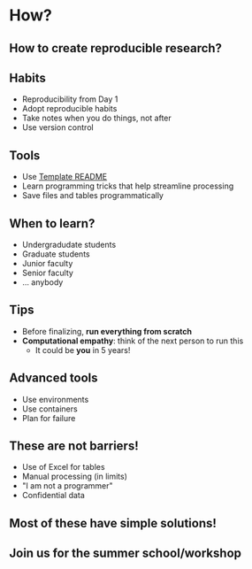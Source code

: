 # How?

## How to create reproducible research?

## Habits

- Reproducibility from Day 1
- Adopt reproducible habits
- Take notes when you do things, not after
- Use version control

## Tools

- Use [Template README](https://social-science-data-editors.github.io/template_README/)
- Learn programming tricks that help streamline processing
- Save files and tables programmatically

## When to learn?

- Undergradudate students
- Graduate students
- Junior faculty
- Senior faculty
- ... anybody

## Tips

- Before finalizing, **run everything from scratch**
- **Computational empathy**: think of the next person to run this
  - It could be **you** in 5 years!

## Advanced tools

- Use environments
- Use containers
- Plan for failure

## These are not barriers!

- Use of Excel for tables
- Manual processing (in limits)
- "I am not a programmer"
- Confidential data

## Most of these have simple solutions!

## Join us for the summer school/workshop




